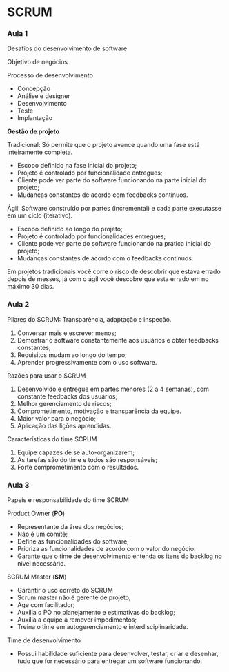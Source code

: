 # SCRUM 

### Aula 1

Desafios do desenvolvimento de software

Objetivo de negócios 

Processo de desenvolvimento 

- Concepção
- Análise e designer 
- Desenvolvimento
- Teste
- Implantação

__Gestão de projeto__

Tradicional: Só permite que o projeto avance quando uma fase está inteiramente completa. 

- Escopo definido na fase inicial do projeto;
- Projeto é controlado por funcionalidade entregues; 
- Cliente pode ver parte do software funcionando na parte inicial do projeto;
- Mudanças constantes de acordo com feedbacks contínuos. 



Ágil: Software construído por partes (incremental) e cada parte executasse em um ciclo (iterativo).

- Escopo definido ao longo do projeto;
- Projeto é controlado por funcionalidades entregues;
- Cliente pode ver parte do software funcionando na pratica inicial do projeto;
- Mudanças constantes de acordo com o feedbacks contínuos.

Em projetos tradicionais você corre o risco de descobrir que estava errado depois de messes, já com o ágil você descobre que esta errado em no máximo 30 dias. 



### Aula 2

Pilares do SCRUM: Transparência, adaptação e inspeção.

1. Conversar mais e escrever menos;
2. Demostrar o software constantemente aos usuários e obter feedbacks constantes;
3. Requisitos  mudam ao longo do tempo;
4. Aprender progressivamente com o uso software. 



Razões para usar o SCRUM

1. Desenvolvido e entregue em partes menores (2 a 4 semanas), com constante feedbacks dos usuários;
2. Melhor gerenciamento de riscos;
3. Comprometimento, motivação e transparência da equipe.
4. Maior valor para o negócio;
5. Aplicação das lições aprendidas.



Características do time SCRUM

1. Equipe capazes de se auto-organizarem;
2. As tarefas são do time e todos são responsáveis; 
3. Forte comprometimento com o resultados. 



### Aula 3

Papeis e responsabilidade do time SCRUM 

Product Owner (__PO__)

- Representante da área dos negócios;
- Não é um comitê;
- Define as funcionalidades do software; 
- Prioriza as funcionalidades de acordo com o valor do negócio:
- Garante que o time de desenvolvimento entenda os itens do backlog no nível necessário.



SCRUM Master (**SM**)

- Garantir o uso correto do SCRUM
- Scrum master não é gerente de projeto;
- Age com facilitador;
- Auxilia o PO no planejamento e estimativas do backlog;
- Auxilia a equipe a remover impedimentos;
- Treina o time em autogerenciamento e interdisciplinaridade. 



Time de desenvolvimento 

- Possui habilidade suficiente para desenvolver, testar, criar e desenhar, tudo que for necessário para entregar um software funcionando. 

